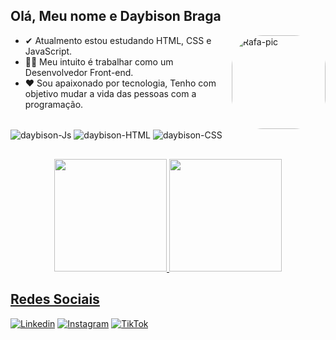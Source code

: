 ## Olá, Meu nome e Daybison Braga
<div style="display:inline_block">
  <img align="right" alt="Rafa-pic" height="150" style="border-radius:50px;" src="http://www.abrafi.org.br/js/ckeditor/foto_internas/Ideias.png?width=676&height=676">
 </div>
  
- ✔ Atualmento estou estudando HTML, CSS e JavaScript.</br>
- 🐱‍🏍 Meu intuito é trabalhar como um Desenvolvedor Front-end. </br>
- ❤ Sou apaixonado por tecnologia, Tenho com objetivo mudar a vida das pessoas com a programação.
<div style="display: inline_block"><br>
  <img align="center" alt="daybison-Js" src="https://img.shields.io/badge/JavaScript-F7DF1E?style=for-the-badge&logo=javascript&logoColor=black">
  <img align="center" alt="daybison-HTML" src="https://img.shields.io/badge/HTML5-E34F26?style=for-the-badge&logo=html5&logoColor=white">
  <img align="center" alt="daybison-CSS" src="https://img.shields.io/badge/CSS3-1572B6?style=for-the-badge&logo=css3&logoColor=white">
</div>

##
<div align="center">
  <a href="https://github.com/deybisonbr">
  <img height="180em" src="https://github-readme-stats.vercel.app/api?username=deybisonbr&show_icons=true&theme=github_dark&include_all_commits=true&count_private=true"/>
  <img height="180em" src="https://github-readme-stats.vercel.app/api/top-langs/?username=deybisonbr&layout=compact&langs_count=7&theme=github_dark"/>
</div>
  
## Redes Sociais
  [![Linkedin](https://img.shields.io/badge/Linkedin-0a66c2?style=for-the-badge&logo=Linkedin&logoColor=white)](https://www.linkedin.com/in/daybison-br/)
  [![Instagram](https://img.shields.io/badge/Instagram-E4405F?style=for-the-badge&logo=instagram&logoColor=white)](https://www.instagram.com/deybisonbraga/)
  [![TikTok](https://img.shields.io/badge/TikTok-000000?style=for-the-badge&logo=tiktok&logoColor=white)](https://www.tiktok.com/@deybisonb?)
